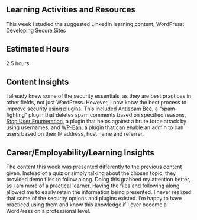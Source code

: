 <h2>Learning Activities and Resources</h2>

This week I studied the suggested LinkedIn learning content, WordPress: Developing Secure Sites

<h2>Estimated Hours</h2>

2.5 hours

<h2>Content Insights</h2>

I already knew some of the security essentials, as they are best practices in other fields, not just WordPress. However, I now know the best process to improve security using plugins. This included [Antispam Bee](https://wordpress.org/plugins/antispam-bee/), a “spam-fighting” plugin that deletes spam comments based on specified reasons, [Stop User Enumeration](https://wordpress.org/plugins/stop-user-enumeration/), a plugin that helps against a brute force attack by using usernames, and [WP-Ban](https://wordpress.org/plugins/wp-ban/), a plugin that can enable an admin to ban users based on their IP address, host name and referrer.

<h2>Career/Employability/Learning Insights</h2>

The content this week was presented differently to the previous content given. Instead of a quiz or simply talking about the chosen topic, they provided demo files to follow along. Doing this grabbed my attention better, as I am more of a practical learner. Having the files and following along allowed me to easily retain the information being presented. I never realized that some of the security options and plugins existed. I’m happy to have practiced using them and know this knowledge if I ever become a WordPress on a professional level.
